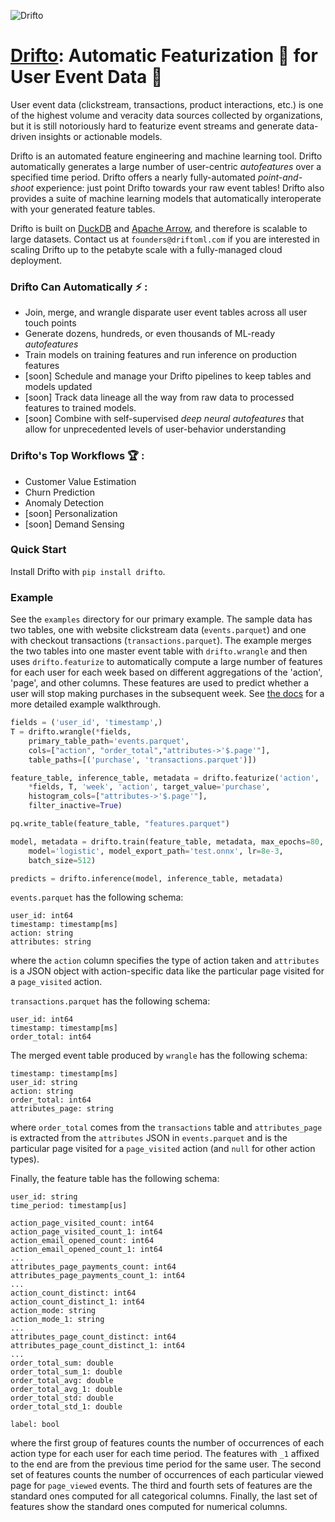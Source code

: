 ![Drifto](https://uploads-ssl.webflow.com/62620d17539e43f8929e8001/626342c33db7194f75cde160_Drifto-p-500.png)

# [Drifto](https://www.driftoml.com): Automatic Featurization :robot: for User Event Data :busts_in_silhouette: 

User event data (clickstream, transactions, product interactions, etc.) is one of the highest volume and veracity data sources collected by organizations, but it is still notoriously hard to featurize event streams and generate data-driven insights or actionable models.

Drifto is an automated feature engineering and machine learning tool. Drifto automatically generates a large number of user-centric *autofeatures* over a specified time period. Drifto offers a nearly fully-automated *point-and-shoot* experience: just point Drifto towards your raw event tables! Drifto also provides a suite of machine learning models that automatically interoperate with your generated feature tables.

Drifto is built on [DuckDB](https://duckdb.org/) and [Apache Arrow](https://arrow.apache.org/docs/index.html), and therefore is scalable to large datasets. Contact us at `founders@driftoml.com` if you are interested in scaling Drifto up to the petabyte scale with a fully-managed cloud deployment. 

### Drifto Can Automatically :zap: : 
- Join, merge, and wrangle disparate user event tables across all user touch points
- Generate dozens, hundreds, or even thousands of ML-ready *autofeatures* 
- Train models on training features and run inference on production features
- [soon] Schedule and manage your Drifto pipelines to keep tables and models updated
- [soon] Track data lineage all the way from raw data to processed features to trained models.
- [soon] Combine with self-supervised *deep neural autofeatures* that allow for unprecedented levels of user-behavior understanding

### Drifto's Top Workflows :trophy: :
- Customer Value Estimation
- Churn Prediction
- Anomaly Detection
- [soon] Personalization
- [soon] Demand Sensing 

### Quick Start

Install Drifto with `pip install drifto`.

### Example

See the `examples` directory for our primary example.
The sample data has two tables, one with website
clickstream data (`events.parquet`) and one with checkout transactions (`transactions.parquet`).
The example merges the two tables into one master event table with `drifto.wrangle` and then
uses `drifto.featurize` to automatically compute a large number of features for each user for
each week based on different aggregations of the 'action', 'page', and other columns. These features
are used to predict whether a user will stop making purchases in the subsequent week. See
[the docs](docs/doc.md) for a more detailed example walkthrough.

```python
fields = ('user_id', 'timestamp',)
T = drifto.wrangle(*fields, 
    primary_table_path='events.parquet',
    cols=["action", "order_total","attributes->'$.page'"],
    table_paths=[('purchase', 'transactions.parquet')])

feature_table, inference_table, metadata = drifto.featurize('action', 
    *fields, T, 'week', 'action', target_value='purchase',
    histogram_cols=["attributes->'$.page'"],
    filter_inactive=True)

pq.write_table(feature_table, "features.parquet")

model, metadata = drifto.train(feature_table, metadata, max_epochs=80,
    model='logistic', model_export_path='test.onnx', lr=8e-3, 
    batch_size=512)

predicts = drifto.inference(model, inference_table, metadata)
```

`events.parquet` has the following schema:

```
user_id: int64
timestamp: timestamp[ms]
action: string
attributes: string
```

where the `action` column specifies the type of action taken and `attributes` is a
JSON object with action-specific data like the particular page visited for a `page_visited`
action.

`transactions.parquet` has the following schema:

```
user_id: int64
timestamp: timestamp[ms]
order_total: int64
```

The merged event table produced by `wrangle` has the following schema:

```
timestamp: timestamp[ms]
user_id: string
action: string
order_total: int64
attributes_page: string
```

where `order_total` comes from the `transactions` table and `attributes_page` is extracted from the `attributes` JSON in `events.parquet` and is the particular page visited for a `page_visited` action (and `null` for other action types).

Finally, the feature table has the following schema:

```
user_id: string
time_period: timestamp[us]

action_page_visited_count: int64
action_page_visited_count_1: int64
action_email_opened_count: int64
action_email_opened_count_1: int64
...
attributes_page_payments_count: int64
attributes_page_payments_count_1: int64
...
action_count_distinct: int64
action_count_distinct_1: int64
action_mode: string
action_mode_1: string
...
attributes_page_count_distinct: int64
attributes_page_count_distinct_1: int64
...
order_total_sum: double
order_total_sum_1: double
order_total_avg: double
order_total_avg_1: double
order_total_std: double
order_total_std_1: double

label: bool
```

where the first group of features counts the number of occurrences of each action type for each user for
each time period. The features with `_1` affixed to the end are from the previous time period for the
same user. The second set of features counts the number of occurrences of each particular viewed page
for `page_viewed` events. The third and fourth sets of features are the standard ones computed for 
all categorical columns. Finally, the last set of features show the standard ones computed for numerical
columns.
